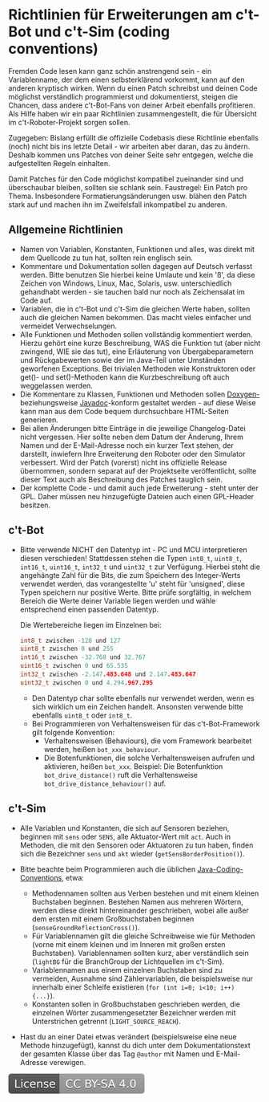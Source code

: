 # Richtlinien für Erweiterungen am c't-Bot und c't-Sim (coding conventions)

Fremden Code lesen kann ganz schön anstrengend sein - ein Variablenname, der dem einen selbsterklärend vorkommt, kann auf den anderen kryptisch wirken. Wenn du einen Patch schreibst und deinen Code möglichst verständlich programmierst und dokumentierst, steigen die Chancen, dass andere c't-Bot-Fans von deiner Arbeit ebenfalls profitieren. Als Hilfe haben wir ein paar Richtlinien zusammengestellt, die für Übersicht im c't-Roboter-Projekt sorgen sollen.

Zugegeben: Bislang erfüllt die offizielle Codebasis diese Richtlinie ebenfalls (noch) nicht bis ins letzte Detail - wir arbeiten aber daran, das zu ändern. Deshalb kommen uns Patches von deiner Seite sehr entgegen, welche die aufgestellten Regeln einhalten.

Damit Patches für den Code möglichst kompatibel zueinander sind und überschaubar bleiben, sollten sie schlank sein. Faustregel: Ein Patch pro Thema. Insbesondere Formatierungsänderungen usw. blähen den Patch stark auf und machen ihn im Zweifelsfall inkompatibel zu anderen.

## Allgemeine Richtlinien

* Namen von Variablen, Konstanten, Funktionen und alles, was direkt mit dem Quellcode zu tun hat, sollten rein englisch sein.
* Kommentare und Dokumentation sollen dagegen auf Deutsch verfasst werden. Bitte benutzen Sie hierbei keine Umlaute und kein 'ß', da diese Zeichen von Windows, Linux, Mac, Solaris, usw. unterschiedlich gehandhabt werden - sie tauchen bald nur noch als Zeichensalat im Code auf.
* Variablen, die in c't-Bot und c't-Sim die gleichen Werte haben, sollten auch die gleichen Namen bekommen. Das macht vieles einfacher und vermeidet Verwechselungen.
* Alle Funktionen und Methoden sollen vollständig kommentiert werden. Hierzu gehört eine kurze Beschreibung, WAS die Funktion tut (aber nicht zwingend, WIE sie das tut), eine Erläuterung von Übergabeparametern und Rückgabewerten sowie der im Java-Teil unter Umständen geworfenen Exceptions. Bei trivialen Methoden wie Konstruktoren oder get()- und set()-Methoden kann die Kurzbeschreibung oft auch weggelassen werden.
* Die Kommentare zu Klassen, Funktionen und Methoden sollen [Doxygen-](http://www.stack.nl/~dimitri/doxygen/docblocks.html) beziehungsweise [Javadoc](http://java.sun.com/j2se/javadoc/writingdoccomments)-konform gestaltet werden - auf diese Weise kann man aus dem Code bequem durchsuchbare HTML-Seiten generieren.
* Bei allen Änderungen bitte Einträge in die jeweilige Changelog-Datei nicht vergessen. Hier sollte neben dem Datum der Änderung, Ihrem Namen und der E-Mail-Adresse noch ein kurzer Text stehen, der darstellt, inwiefern Ihre Erweiterung den Roboter oder den Simulator verbessert. Wird der Patch (vorerst) nicht ins offizielle Release übernommen, sondern separat auf der Projektseite veröffentlicht, sollte dieser Text auch als Beschreibung des Patches tauglich sein.
* Der komplette Code - und damit auch jede Erweiterung - steht unter der GPL. Daher müssen neu hinzugefügte Dateien auch einen GPL-Header besitzen.

## c't-Bot

* Bitte verwende NICHT den Datentyp int - PC und MCU interpretieren diesen verschieden! Stattdessen stehen die Typen `int8_t`, `uint8_t`, `int16_t`, `uint16_t`, `int32_t` und `uint32_t` zur Verfügung. Hierbei steht die angehängte Zahl für die Bits, die zum Speichern des Integer-Werts verwendet werden, das vorangestellte 'u' steht für 'unsigned', diese Typen speichern nur positive Werte. Bitte prüfe sorgfältig, in welchem Bereich die Werte deiner Variable liegen werden und wähle entsprechend einen passenden Datentyp.

    Die Wertebereiche liegen im Einzelnen bei:
    ```C
    int8_t zwischen -128 und 127
    uint8_t zwischen 0 und 255
    int16_t zwischen -32.768 und 32.767
    uint16_t zwischen 0 und 65.535
    int32_t zwischen -2.147.483.648 und 2.147.483.647
    uint32_t zwischen 0 und 4.294.967.295
    ```

  * Den Datentyp char sollte ebenfalls nur verwendet werden, wenn es sich wirklich um ein Zeichen handelt. Ansonsten verwende bitte ebenfalls `uint8_t` oder `int8_t`.
  * Bei Programmieren von Verhaltensweisen für das c't-Bot-Framework gilt folgende Konvention:
    * Verhaltensweisen (Behaviours), die vom Framework bearbeitet werden, heißen `bot_xxx_behaviour`.
    * Die Botenfunktionen, die solche Verhaltensweisen aufrufen und aktivieren, heißen `bot_xxx`. Beispiel: Die Botenfunktion `bot_drive_distance()` ruft die Verhaltensweise `bot_drive_distance_behaviour()` auf.

## c't-Sim

* Alle Variablen und Konstanten, die sich auf Sensoren beziehen, beginnen mit `sens` oder `SENS`, alle Aktuator-Wert mit `act`. Auch in Methoden, die mit den Sensoren oder Aktuatoren zu tun haben, finden sich die Bezeichner `sens` und `akt` wieder (`getSensBorderPosition()`).
* Bitte beachte beim Programmieren auch die üblichen [Java-Coding-Conventions](http://java.sun.com/docs/codeconv), etwa:
  * Methodennamen sollten aus Verben bestehen und mit einem kleinen Buchstaben beginnen. Bestehen Namen aus mehreren Wörtern, werden diese direkt hintereinander geschrieben, wobei alle außer dem ersten mit einem Großbuchstaben beginnen (`senseGroundReflectionCross()`).
  * Für Variablennamen gilt die gleiche Schreibweise wie für Methoden (vorne mit einem kleinen und im Inneren mit großen ersten Buchstaben). Variablennamen sollten kurz, aber verständlich sein (`lightBG` für die BranchGroup der Lichtquellen im c't-Sim).
  * Variablennamen aus einem einzelnen Buchstaben sind zu vermeiden, Ausnahme sind Zählervariablen, die beispielsweise nur innerhalb einer Schleife existieren (`for (int i=0; i<10; i++) {...}`).
  * Konstanten sollen in Großbuchstaben geschrieben werden, die einzelnen Wörter zusammengesetzter Bezeichner werden mit Unterstrichen getrennt (`LIGHT_SOURCE_REACH`).

* Hast du an einer Datei etwas verändert (beispielsweise eine neue Methode hinzugefügt), kannst du dich unter dem Dokumentationstext der gesamten Klasse über das Tag `@author` mit Namen und E-Mail-Adresse verewigen.

[![License: CC BY-SA 4.0](../../LICENSE.svg)](https://creativecommons.org/licenses/by-sa/4.0/)
